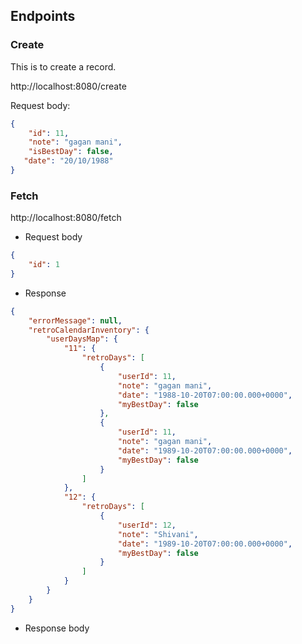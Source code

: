 ## Endpoints

### Create
This is to create a record.

http://localhost:8080/create

Request body: 
```json
{
    "id": 11,
    "note": "gagan mani",
    "isBestDay": false,
   "date": "20/10/1988"
}
```

### Fetch

http://localhost:8080/fetch

* Request body

```json
{
    "id": 1
}
```

* Response
```json
{
    "errorMessage": null,
    "retroCalendarInventory": {
        "userDaysMap": {
            "11": {
                "retroDays": [
                    {
                        "userId": 11,
                        "note": "gagan mani",
                        "date": "1988-10-20T07:00:00.000+0000",
                        "myBestDay": false
                    },
                    {
                        "userId": 11,
                        "note": "gagan mani",
                        "date": "1989-10-20T07:00:00.000+0000",
                        "myBestDay": false
                    }
                ]
            },
            "12": {
                "retroDays": [
                    {
                        "userId": 12,
                        "note": "Shivani",
                        "date": "1989-10-20T07:00:00.000+0000",
                        "myBestDay": false
                    }
                ]
            }
        }
    }
}
```

* Response body